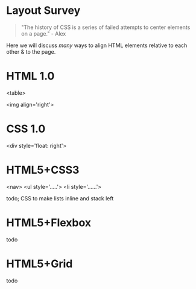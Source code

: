 # Layout Survey

> "The history of CSS is a series of failed attempts to center elements on a page." - Alex

Here we will discuss *many* ways to align HTML elements relative to each other & to the page.

# HTML 1.0

\<table>

\<img align='right'>

# CSS 1.0

\<div style='float: right'>

# HTML5+CSS3

\<nav>
 \<ul style='.....'>
  \<li style='......'>

todo; CSS to make lists inline and stack left

# HTML5+Flexbox

todo

# HTML5+Grid

todo

